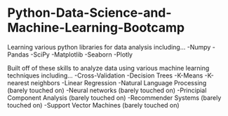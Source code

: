 # Python-Data-Science-and-Machine-Learning-Bootcamp
Learning various python libraries for data analysis including...
-Numpy
-Pandas
-SciPy
-Matplotlib
-Seaborn
-Plotly

Built off of these skills to analyze data using various machine learning techniques including...
-Cross-Validation
-Decision Trees
-K-Means
-K-nearest neighbors
-Linear Regression
-Natural Language Processing (barely touched on)
-Neural networks (barely touched on)
-Principial Component Analysis (barely touched on)
-Recommender Systems (barely touched on)
-Support Vector Machines (barely touched on)

